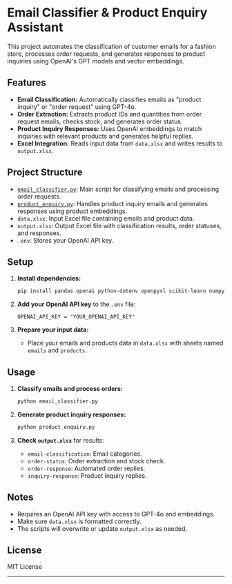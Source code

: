 # Email Classifier & Product Enquiry Assistant

This project automates the classification of customer emails for a fashion store, processes order requests, and generates responses to product inquiries using OpenAI's GPT models and vector embeddings.

## Features

- **Email Classification:** Automatically classifies emails as "product inquiry" or "order request" using GPT-4o.
- **Order Extraction:** Extracts product IDs and quantities from order request emails, checks stock, and generates order status.
- **Product Inquiry Responses:** Uses OpenAI embeddings to match inquiries with relevant products and generates helpful replies.
- **Excel Integration:** Reads input data from `data.xlsx` and writes results to `output.xlsx`.

## Project Structure

- [`email_classifier.py`](email_classifier.py): Main script for classifying emails and processing order requests.
- [`product_enquiry.py`](product_enquiry.py): Handles product inquiry emails and generates responses using product embeddings.
- `data.xlsx`: Input Excel file containing emails and product data.
- `output.xlsx`: Output Excel file with classification results, order statuses, and responses.
- `.env`: Stores your OpenAI API key.

## Setup

1. **Install dependencies:**
   ```sh
   pip install pandas openai python-dotenv openpyxl scikit-learn numpy
   ```

2. **Add your OpenAI API key** to the `.env` file:
   ```
   OPENAI_API_KEY = "YOUR_OPENAI_API_KEY"
   ```

3. **Prepare your input data:**
   - Place your emails and products data in `data.xlsx` with sheets named `emails` and `products`.

## Usage

1. **Classify emails and process orders:**
   ```sh
   python email_classifier.py
   ```

2. **Generate product inquiry responses:**
   ```sh
   python product_enquiry.py
   ```

3. **Check `output.xlsx`** for results:
   - `email-classification`: Email categories.
   - `order-status`: Order extraction and stock check.
   - `order-response`: Automated order replies.
   - `inquiry-response`: Product inquiry replies.

## Notes

- Requires an OpenAI API key with access to GPT-4o and embeddings.
- Make sure `data.xlsx` is formatted correctly.
- The scripts will overwrite or update `output.xlsx` as needed.

## License

MIT License

---